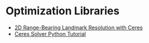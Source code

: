 # Optimization Libraries

- [2D Range-Bearing Landmark Resolution with Ceres](./2D_Range-Bearing_Landmark_Resolution_with_Ceres.md)
- [Ceres Solver Python Tutorial](./Ceres_Solver_Python_Tutorial.md)

